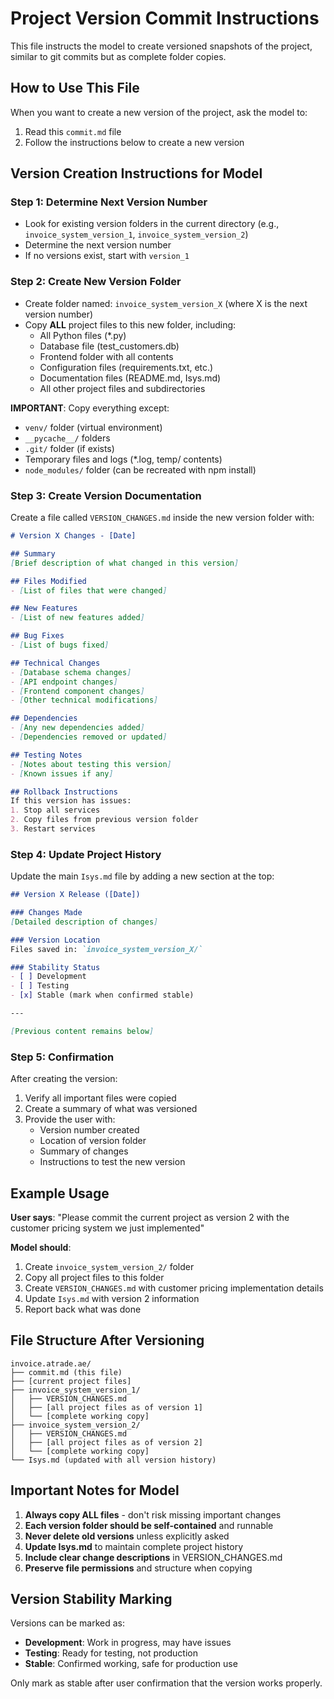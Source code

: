 # Project Version Commit Instructions

This file instructs the model to create versioned snapshots of the project, similar to git commits but as complete folder copies.

## How to Use This File

When you want to create a new version of the project, ask the model to:
1. Read this `commit.md` file
2. Follow the instructions below to create a new version

## Version Creation Instructions for Model

### Step 1: Determine Next Version Number
- Look for existing version folders in the current directory (e.g., `invoice_system_version_1`, `invoice_system_version_2`)
- Determine the next version number
- If no versions exist, start with `version_1`

### Step 2: Create New Version Folder
- Create folder named: `invoice_system_version_X` (where X is the next version number)
- Copy **ALL** project files to this new folder, including:
  - All Python files (*.py)
  - Database file (test_customers.db)
  - Frontend folder with all contents
  - Configuration files (requirements.txt, etc.)
  - Documentation files (README.md, Isys.md)
  - All other project files and subdirectories

**IMPORTANT**: Copy everything except:
- `venv/` folder (virtual environment)
- `__pycache__/` folders
- `.git/` folder (if exists)
- Temporary files and logs (*.log, temp/ contents)
- `node_modules/` folder (can be recreated with npm install)

### Step 3: Create Version Documentation
Create a file called `VERSION_CHANGES.md` inside the new version folder with:

```markdown
# Version X Changes - [Date]

## Summary
[Brief description of what changed in this version]

## Files Modified
- [List of files that were changed]

## New Features
- [List of new features added]

## Bug Fixes
- [List of bugs fixed]

## Technical Changes
- [Database schema changes]
- [API endpoint changes]
- [Frontend component changes]
- [Other technical modifications]

## Dependencies
- [Any new dependencies added]
- [Dependencies removed or updated]

## Testing Notes
- [Notes about testing this version]
- [Known issues if any]

## Rollback Instructions
If this version has issues:
1. Stop all services
2. Copy files from previous version folder
3. Restart services
```

### Step 4: Update Project History
Update the main `Isys.md` file by adding a new section at the top:

```markdown
## Version X Release ([Date])

### Changes Made
[Detailed description of changes]

### Version Location
Files saved in: `invoice_system_version_X/`

### Stability Status
- [ ] Development
- [ ] Testing  
- [x] Stable (mark when confirmed stable)

---

[Previous content remains below]
```

### Step 5: Confirmation
After creating the version:
1. Verify all important files were copied
2. Create a summary of what was versioned
3. Provide the user with:
   - Version number created
   - Location of version folder
   - Summary of changes
   - Instructions to test the new version

## Example Usage

**User says**: "Please commit the current project as version 2 with the customer pricing system we just implemented"

**Model should**:
1. Create `invoice_system_version_2/` folder
2. Copy all project files to this folder
3. Create `VERSION_CHANGES.md` with customer pricing implementation details
4. Update `Isys.md` with version 2 information
5. Report back what was done

## File Structure After Versioning

```
invoice.atrade.ae/
├── commit.md (this file)
├── [current project files]
├── invoice_system_version_1/
│   ├── VERSION_CHANGES.md
│   ├── [all project files as of version 1]
│   └── [complete working copy]
├── invoice_system_version_2/
│   ├── VERSION_CHANGES.md  
│   ├── [all project files as of version 2]
│   └── [complete working copy]
└── Isys.md (updated with all version history)
```

## Important Notes for Model

1. **Always copy ALL files** - don't risk missing important changes
2. **Each version folder should be self-contained** and runnable
3. **Never delete old versions** unless explicitly asked
4. **Update Isys.md** to maintain complete project history
5. **Include clear change descriptions** in VERSION_CHANGES.md
6. **Preserve file permissions** and structure when copying

## Version Stability Marking

Versions can be marked as:
- **Development**: Work in progress, may have issues
- **Testing**: Ready for testing, not production
- **Stable**: Confirmed working, safe for production use

Only mark as stable after user confirmation that the version works properly.